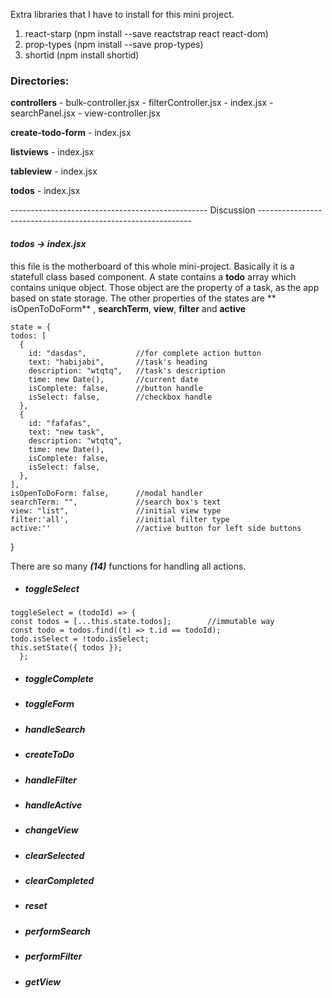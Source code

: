 Extra libraries that I have to install for this mini project.

1. react-starp (npm install --save reactstrap react react-dom)
2. prop-types  (npm install --save prop-types)
3. shortid (npm install shortid)



### Directories:  
 **controllers** 
     - bulk-controller.jsx
     - filterController.jsx
     - index.jsx
     - searchPanel.jsx
     - view-controller.jsx
    
  **create-todo-form**
    - index.jsx
  
  **listviews**
    - index.jsx
    
  **tableview**
    - index.jsx
    
  **todos**
    - index.jsx
    
 
-------------------------------------------------  Discussion  -------------------------------------------------------------
#### ***todos -> index.jsx***
this file is the motherboard of this whole mini-project. Basically it is a statefull class based component. A state contains a **todo** array which contains unique object. Those object are the property of a task, as the app based on state storage. The other properties of the states are ** isOpenToDoForm** , **searchTerm**, **view**, **filter** and **active**

    
    state = {
    todos: [
      {
        id: "dasdas",           //for complete action button 
        text: "habijabi",       //task's heading
        description: "wtqtq",   //task's description
        time: new Date(),       //current date
        isComplete: false,      //button handle
        isSelect: false,        //checkbox handle
      },
      {
        id: "fafafas",
        text: "new task",
        description: "wtqtq",
        time: new Date(),
        isComplete: false,
        isSelect: false,
      },
    ],
    isOpenToDoForm: false,      //modal handler 
    searchTerm: "",             //search box's text
    view: "list",               //initial view type
    filter:'all',               //initial filter type
    active:''                   //active button for left side buttons
  }

There are so many  ***(14)***  functions for handling all actions.
  
  -  ##### toggleSelect
    toggleSelect = (todoId) => {
    const todos = [...this.state.todos];        //immutable way
    const todo = todos.find((t) => t.id == todoId);     
    todo.isSelect = !todo.isSelect;
    this.setState({ todos });
      };

  -  ##### toggleComplete
  -  ##### toggleForm
  -  ##### handleSearch
  -  ##### createToDo
  -  ##### handleFilter
  -  ##### handleActive
  -  ##### changeView
  -  ##### clearSelected
  -  ##### clearCompleted
  -  ##### reset
  -  ##### performSearch
  -  ##### performFilter
  -  ##### getView
